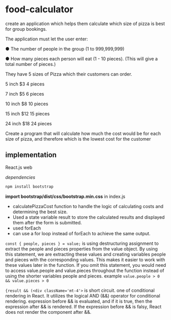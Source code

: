 # food-calculator

create an application which helps them calculate which size of 
pizza is best for group bookings.

The application must let the user enter:

● The number of people in the group (1 to 999,999,999)

● How many pieces each person will eat (1 - 10 pieces). 
(This will give a total number of pieces.)

They have 5 sizes of Pizza which their customers can order.

5 inch $3 4 pieces

7 inch $5 6 pieces

10 inch $8 10 pieces

15 inch $12 15 pieces

24 inch $18 24 pieces

Create a program that will calculate how much the cost would be for each size of pizza, and 
therefore which is the lowest cost for the customer

## implementation
React.js web

_dependencies_

```bash
npm install bootstrap
```
**import bootstrap/dist/css/bootstrap.min.css** in index.js

- calculatePizzaCost function to handle the logic of calculating costs and determining the best size.
- Used a state variable result to store the calculated results and displayed them after the form is submitted.
- used forEach
- can use a for loop instead of forEach to achieve the same output.

```const { people, pieces } = value;``` is using destructuring assignment to extract the people and pieces properties from the value object. 
By using this statement, we are extracting these values and creating variables people and pieces with the corresponding values. This makes it easier to work with these values later in the function.
If you omit this statement, you would need to access value.people and value.pieces throughout the function instead of using the shorter variables people and pieces.
example ```value.people > 0 && value.pieces > 0```

```{result && (<div className='mt-4'>``` is short circuit. one of conditional rendering in React. It utilizes the logical AND (&&) operator for conditional rendering.
expression before && is evaluated, and if it is true, then the expression after && is rendered. If the expression before && is falsy, React does not render the component after &&.
